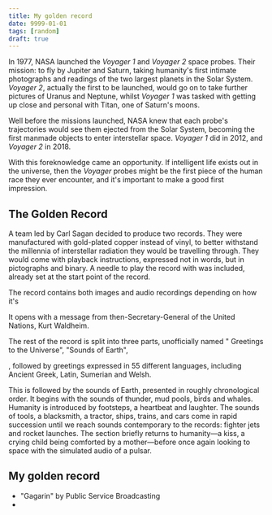 ```yaml
---
title: My golden record
date: 9999-01-01
tags: [random]
draft: true
---
```


In 1977, NASA launched the _Voyager 1_ and _Voyager 2_ space probes. Their mission: to fly by Jupiter and Saturn, taking humanity's first intimate photographs and readings of the two largest planets in the Solar System. _Voyager 2_, actually the first to be launched, would go on to take further pictures of Uranus and Neptune, whilst _Voyager 1_ was tasked with getting up close and personal with Titan, one of Saturn's moons.

Well before the missions launched, NASA knew that each probe's trajectories would see them ejected from the Solar System, becoming the first manmade objects to enter interstellar space. _Voyager 1_ did in 2012, and _Voyager 2_ in 2018.

With this foreknowledge came an opportunity. If intelligent life exists out in the universe, then the _Voyager_ probes might be the first piece of the human race they ever encounter, and it's important to make a good first impression.

## The Golden Record

A team led by Carl Sagan decided to produce two records. They were manufactured with gold-plated copper instead of vinyl, to better withstand the millennia of interstellar radiation they would be travelling through. They would come with playback instructions, expressed not in words, but in pictographs and binary. A needle to play the record with was included, already set at the start point of the record.

The record contains both images and audio recordings depending on how it's

It opens with a message from then-Secretary-General of the United Nations, Kurt Waldheim.

The rest of the record is split into three parts, unofficially named " Greetings to the Universe", "Sounds of Earth",

, followed by greetings expressed in 55 different languages, including Ancient Greek, Latin, Sumerian and Welsh.

This is followed by the sounds of Earth, presented in roughly chronological order. It begins with the sounds of thunder, mud pools, birds and whales. Humanity is introduced by footsteps, a heartbeat and laughter. The sounds of tools, a blacksmith, a tractor, ships, trains, and cars come in rapid succession until we reach sounds contemporary to the records: fighter jets and rocket launches. The section briefly returns to humanity—a kiss, a crying child being comforted by a mother—before once again looking to space with the simulated audio of a pulsar.

## My golden record

- "Gagarin" by Public Service Broadcasting
-
